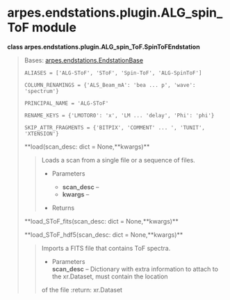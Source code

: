 # arpes.endstations.plugin.ALG\_spin\_ToF module

**class arpes.endstations.plugin.ALG\_spin\_ToF.SpinToFEndstation**

> Bases:
> [arpes.endstations.EndstationBase](arpes.endstations#arpes.endstations.EndstationBase)
> 
> `ALIASES = ['ALG-SToF', 'SToF', 'Spin-ToF', 'ALG-SpinToF']`
> 
> `COLUMN_RENAMINGS = {'ALS_Beam_mA': 'bea ... p', 'wave': 'spectrum'}`
> 
> `PRINCIPAL_NAME = 'ALG-SToF'`
> 
> `RENAME_KEYS = {'LMOTOR0': 'x', 'LM ... 'delay', 'Phi': 'phi'}`
> 
> `SKIP_ATTR_FRAGMENTS = {'BITPIX', 'COMMENT' ... ', 'TUNIT',
> 'XTENSION'}`
> 
> **load(scan\_desc: dict = None,**kwargs)\*\*
> 
> > Loads a scan from a single file or a sequence of files.
> > 
> >   - Parameters
> >     
> >       - **scan\_desc** –
> >       - **kwargs** –
> > 
> >   - Returns
> 
> **load\_SToF\_fits(scan\_desc: dict = None,**kwargs)\*\*
> 
> **load\_SToF\_hdf5(scan\_desc: dict = None,**kwargs)\*\*
> 
> > Imports a FITS file that contains ToF spectra.
> > 
> >   - Parameters  
> >     **scan\_desc** – Dictionary with extra information to attach to
> >     the xr.Dataset, must contain the location
> > 
> > of the file :return: xr.Dataset
